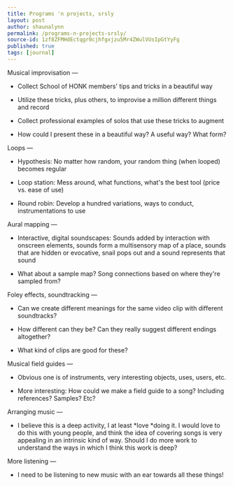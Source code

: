 ```yaml
---
title: Programs 'n projects, srsly
layout: post
author: shaunalynn
permalink: /programs-n-projects-srsly/
source-id: 1zf8ZFMHdEctqgr0cjhfgxjzu5Mr4ZWulVUsIpGtYyFg
published: true
tags: [journal]
---
```


Musical improvisation —

* Collect School of HONK members' tips and tricks in a beautiful way

* Utilize these tricks, plus others, to improvise a million different things and record

* Collect professional examples of solos that use these tricks to augment

* How could I present these in a beautiful way? A useful way? What form?

Loops —

* Hypothesis: No matter how random, your random thing (when looped) becomes regular

* Loop station: Mess around, what functions, what's the best tool (price vs. ease of use)

* Round robin: Develop a hundred variations, ways to conduct, instrumentations to use

Aural mapping —

* Interactive, digital soundscapes: Sounds added by interaction with onscreen elements, sounds form a multisensory map of a place, sounds that are hidden or evocative, snail pops out and a sound represents that sound

* What about a sample map? Song connections based on where they're sampled from?

Foley effects, soundtracking —

* Can we create different meanings for the same video clip with different soundtracks?

* How different can they be? Can they really suggest different endings altogether?

* What kind of clips are good for these?

Musical field guides —

* Obvious one is of instruments, very interesting objects, uses, users, etc.

* More interesting: How could we make a field guide to a song? Including references? Samples? Etc?

Arranging music —

* I believe this is a deep activity, I at least *love *doing it. I would love to do this with young people, and think the idea of covering songs is very appealing in an intrinsic kind of way. Should I do more work to understand the ways in which I think this work is deep?

More listening —

* I need to be listening to new music with an ear towards all these things!